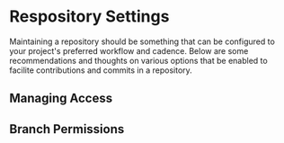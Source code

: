 # Respository Settings

Maintaining a repository should be something that can be configured to your project's preferred workflow and cadence.  Below are some recommendations and thoughts on various options that be enabled to facilite contributions and commits in a repository.

## Managing Access

## Branch Permissions